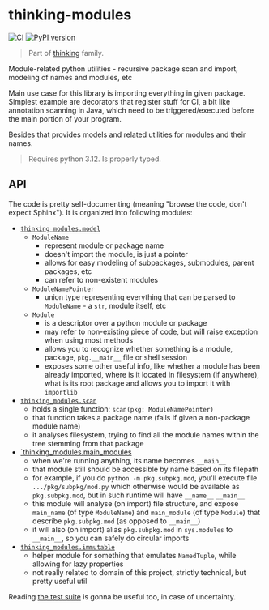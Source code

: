 # thinking-modules

[![CI](https://github.com/FilipMalczak/thinking-modules/actions/workflows/ci.yml/badge.svg)](https://github.com/FilipMalczak/thinking-modules/actions/workflows/ci.yml)
[![PyPI version](https://badge.fury.io/py/thinking-modules.svg)](https://badge.fury.io/py/thinking-modules)

> Part of [thinking](https://github.com/search?q=owner%3AFilipMalczak+thinking&type=repositories) family.

Module-related python utilities - recursive package scan and import, modeling of names and modules, etc

Main use case for this library is importing everything in given package. Simplest example are
decorators that register stuff for CI, a bit like annotation scanning in Java, which need to be triggered/executed
before the main portion of your program.

Besides that provides models and related utilities for modules and their names.

> Requires python 3.12. Is properly typed.  

## API

The code is pretty self-documenting (meaning "browse the code, don't expect Sphinx"). It is organized into following modules:
- [`thinking_modules.model`](./thinking_modules/model.py)
  - `ModuleName`
    - represent module or package name
    - doesn't import the module, is just a pointer
    - allows for easy modeling of subpackages, submodules, parent packages, etc
    - can refer to non-existent modules
  - `ModuleNamePointer`
    - union type representing everything that can be parsed to `ModuleName` - a `str`, module itself, etc
  - `Module`
    - is a descriptor over a python module or package
    - may refer to non-existing piece of code, but will raise exception when using most methods
    - allows you to recognize whether something is a module, package, `pkg.__main__` file or shell session
    - exposes some other useful info, like whether a module has been already imported, where is it located in filesystem
      (if anywhere), what is its root package and allows you to import it with `importlib`
- [`thinking_modules.scan`](./thinking_modules/scan.py)
  - holds a single function: `scan(pkg: ModuleNamePointer)`
  - that function takes a package name (fails if given a non-package module name)
  - it analyses filesystem, trying to find all the module names within the tree stemming from that package
- [`thinking_modules.main_modules](./thinking_modules/main_module.py)
  - when we're running anything, its name becomes `__main__`
  - that module still should be accessible by name based on its filepath
  - for example, if you do `python -m pkg.subpkg.mod`, you'll execute file `.../pkg/subpkg/mod.py` which otherwise
    would be available as `pkg.subpkg.mod`, but in such runtime will have `__name__` `__main__`
  - this module will analyse (on import) file structure, and expose `main_name` (of type `ModuleName`) and `main_module`
    (of type `Module`) that describe `pkg.subpkg.mod` (as opposed to `__main__`)
  - it will also (on import) alias `pkg.subpkg.mod` in `sys.modules` to `__main__`, so you can safely do circular imports
- [`thinking_modules.immutable`](./thinking_modules/immutable.py)
  - helper module for something that emulates `NamedTuple`, while allowing for lazy properties
  - not really related to domain of this project, strictly technical, but pretty useful util

Reading [the test suite](./test) is gonna be useful too, in case of uncertainty.